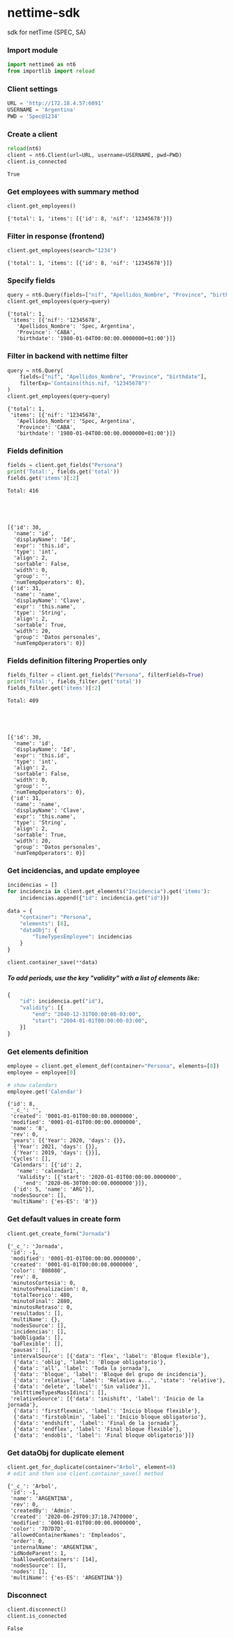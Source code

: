 # nettime-sdk
sdk for netTime (SPEC, SA)


### Import module


```python
import nettime6 as nt6
from importlib import reload
```

### Client settings


```python
URL = 'http://172.18.4.57:6091'
USERNAME = 'Argentina'
PWD = 'Spec@1234'
```

### Create a client


```python
reload(nt6)
client = nt6.Client(url=URL, username=USERNAME, pwd=PWD)
client.is_connected
```




    True



### Get employees with summary method


```python
client.get_employees()
```




    {'total': 1, 'items': [{'id': 8, 'nif': '12345678'}]}



### Filter in response (frontend)


```python
client.get_employees(search="1234")
```




    {'total': 1, 'items': [{'id': 8, 'nif': '12345678'}]}



### Specify fields


```python
query = nt6.Query(fields=["nif", "Apellidos_Nombre", "Province", "birthdate"])
client.get_employees(query=query)
```




    {'total': 1,
     'items': [{'nif': '12345678',
       'Apellidos_Nombre': 'Spec, Argentina',
       'Province': 'CABA',
       'birthdate': '1980-01-04T00:00:00.0000000+01:00'}]}



### Filter in backend with nettime filter


```python
query = nt6.Query(
    fields=["nif", "Apellidos_Nombre", "Province", "birthdate"],
    filterExp='Contains(this.nif, "12345678")'
)
client.get_employees(query=query)
```




    {'total': 1,
     'items': [{'nif': '12345678',
       'Apellidos_Nombre': 'Spec, Argentina',
       'Province': 'CABA',
       'birthdate': '1980-01-04T00:00:00.0000000+01:00'}]}



### Fields definition


```python
fields = client.get_fields("Persona")
print('Total:', fields.get('total'))
fields.get('items')[:2]
```

    Total: 416
    




    [{'id': 30,
      'name': 'id',
      'displayName': 'Id',
      'expr': 'this.id',
      'type': 'int',
      'align': 2,
      'sortable': False,
      'width': 0,
      'group': '',
      'numTempOperators': 0},
     {'id': 31,
      'name': 'name',
      'displayName': 'Clave',
      'expr': 'this.name',
      'type': 'String',
      'align': 2,
      'sortable': True,
      'width': 20,
      'group': 'Datos personales',
      'numTempOperators': 0}]



### Fields definition filtering Properties only


```python
fields_filter = client.get_fields("Persona", filterFields=True)
print('Total:', fields_filter.get('total'))
fields_filter.get('items')[:2]
```

    Total: 409
    




    [{'id': 30,
      'name': 'id',
      'displayName': 'Id',
      'expr': 'this.id',
      'type': 'int',
      'align': 2,
      'sortable': False,
      'width': 0,
      'group': '',
      'numTempOperators': 0},
     {'id': 31,
      'name': 'name',
      'displayName': 'Clave',
      'expr': 'this.name',
      'type': 'String',
      'align': 2,
      'sortable': True,
      'width': 20,
      'group': 'Datos personales',
      'numTempOperators': 0}]



### Get incidencias, and update employee


```python
incidencias = []
for incidencia in client.get_elements("Incidencia").get('items'):
    incidencias.append({"id": incidencia.get("id")})
    
data = {
    "container": "Persona",
    "elements": [8],
    "dataObj": {
        "TimeTypesEmployee": incidencias
    }
}

client.container_save(**data)
```

##### To add periods, use the key "validity" with a list of elements like:
```python
{
    "id": incidencia.get("id"),
    "validity": [{
        "end": "2040-12-31T00:00:00-03:00",
        "start": "2004-01-01T00:00:00-03:00",
    }]
}
```

### Get elements definition


```python
employee = client.get_element_def(container="Persona", elements=[8])
employee = employee[0]

# show calendars
employee.get('Calendar')
```




    {'id': 8,
     '_c_': '',
     'created': '0001-01-01T00:00:00.0000000',
     'modified': '0001-01-01T00:00:00.0000000',
     'name': '8',
     'rev': 0,
     'years': [{'Year': 2020, 'days': {}},
      {'Year': 2021, 'days': {}},
      {'Year': 2019, 'days': {}}],
     'Cycles': [],
     'Calendars': [{'id': 2,
       'name': 'calendar1',
       'Validity': [{'start': '2020-01-01T00:00:00.0000000',
         'end': '2020-06-30T00:00:00.0000000'}]},
      {'id': 5, 'name': 'ARG'}],
     'nodesSource': [],
     'multiName': {'es-ES': '8'}}



### Get default values in create form


```python
client.get_create_form("Jornada")
```




    {'_c_': 'Jornada',
     'id': -1,
     'modified': '0001-01-01T00:00:00.0000000',
     'created': '0001-01-01T00:00:00.0000000',
     'color': '808080',
     'rev': 0,
     'minutosCortesia': 0,
     'minutosPenalizacion': 0,
     'totalTeorico': 480,
     'minutoFinal': 2880,
     'minutosRetraso': 0,
     'resultados': [],
     'multiName': {},
     'nodesSource': [],
     'incidencias': [],
     'baObligada': [],
     'baFlexible': [],
     'pausas': [],
     'intervalSource': [{'data': 'flex', 'label': 'Bloque flexible'},
      {'data': 'oblig', 'label': 'Bloque obligatorio'},
      {'data': 'all', 'label': 'Toda la jornada'},
      {'data': 'bloque', 'label': 'Bloque del grupo de incidencia'},
      {'data': 'relative', 'label': 'Relativo a...', 'state': 'relative'},
      {'data': 'delete', 'label': 'Sin validez'}],
     'ShifttimeTypesMassIdinci': [],
     'relativeSource': [{'data': 'inishift', 'label': 'Inicio de la jornada'},
      {'data': 'firstflexmin', 'label': 'Inicio bloque flexible'},
      {'data': 'firstoblmin', 'label': 'Inicio bloque obligatorio'},
      {'data': 'endshift', 'label': 'Final de la jornada'},
      {'data': 'endflex', 'label': 'Final bloque flexible'},
      {'data': 'endobli', 'label': 'Final bloque obligatorio'}]}



### Get dataObj for duplicate element


```python
client.get_for_duplicate(container="Arbol", element=9)
# edit and then use client.container_save() method
```




    {'_c_': 'Arbol',
     'id': -1,
     'name': 'ARGENTINA',
     'rev': 0,
     'createdBy': 'Admin',
     'created': '2020-06-29T09:37:18.7470000',
     'modified': '0001-01-01T00:00:00.0000000',
     'color': '7D7D7D',
     'allowedContainerNames': 'Empleados',
     'order': 0,
     'internalName': 'ARGENTINA',
     'idNodeParent': 1,
     'baAllowedContainers': [14],
     'nodesSource': [],
     'nodes': [],
     'multiName': {'es-ES': 'ARGENTINA'}}



### Disconnect


```python
client.disconnect()
client.is_connected
```




    False